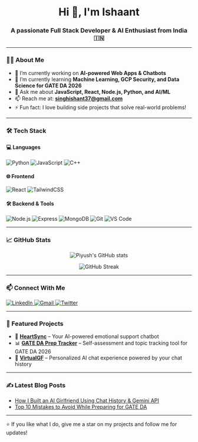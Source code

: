 <h1 align="center">Hi 👋, I'm Ishaant</h1>
<h3 align="center">A passionate Full Stack Developer & AI Enthusiast from India 🇮🇳</h3>

---

### 👨‍💻 About Me

- 🔭 I’m currently working on **AI-powered Web Apps & Chatbots**
- 🌱 I’m currently learning **Machine Learning, GCP Security, and Data Science for GATE DA 2026**
- 💬 Ask me about **JavaScript, React, Node.js, Python, and AI/ML**
- 📫 Reach me at: **singhishant37@gmail.com**
- ⚡ Fun fact: I love building side projects that solve real-world problems!

---

### 🛠️ Tech Stack

#### 💻 Languages
![Python](https://img.shields.io/badge/-Python-3776AB?style=flat-square&logo=python&logoColor=white)
![JavaScript](https://img.shields.io/badge/-JavaScript-F7DF1E?style=flat-square&logo=javascript&logoColor=black)
![C++](https://img.shields.io/badge/-C++-00599C?style=flat-square&logo=cplusplus&logoColor=white)

#### 🌐 Frontend
![React](https://img.shields.io/badge/-React-61DAFB?style=flat-square&logo=react&logoColor=black)
![TailwindCSS](https://img.shields.io/badge/-TailwindCSS-38B2AC?style=flat-square&logo=tailwind-css&logoColor=white)

#### 🛠 Backend & Tools
![Node.js](https://img.shields.io/badge/-Node.js-339933?style=flat-square&logo=node.js&logoColor=white)
![Express](https://img.shields.io/badge/-Express.js-000000?style=flat-square&logo=express&logoColor=white)
![MongoDB](https://img.shields.io/badge/-MongoDB-47A248?style=flat-square&logo=mongodb&logoColor=white)
![Git](https://img.shields.io/badge/-Git-F05032?style=flat-square&logo=git&logoColor=white)
![VS Code](https://img.shields.io/badge/-VS%20Code-007ACC?style=flat-square&logo=visual-studio-code&logoColor=white)

---

### 📈 GitHub Stats

<p align="center">
  <img src="https://github-readme-stats.vercel.app/api?username=piyushyourusername&show_icons=true&theme=radical" alt="Piyush's GitHub stats" />
</p>

<p align="center">
  <img src="https://github-readme-streak-stats.herokuapp.com/?user=piyushyourusername&theme=radical" alt="GitHub Streak" />
</p>

---

### 📫 Connect With Me

<p>
  <a href="https://linkedin.com/in/yourlinkedin" target="_blank">
    <img alt="LinkedIn" src="https://img.shields.io/badge/LinkedIn-blue?style=flat-square&logo=linkedin&logoColor=white" />
  </a>
  <a href="mailto:your-email@example.com">
    <img alt="Gmail" src="https://img.shields.io/badge/Gmail-D14836?style=flat-square&logo=gmail&logoColor=white" />
  </a>
  <a href="https://twitter.com/yourhandle" target="_blank">
    <img alt="Twitter" src="https://img.shields.io/badge/Twitter-1DA1F2?style=flat-square&logo=twitter&logoColor=white" />
  </a>
</p>

---

### 🧠 Featured Projects

- 💖 [**HeartSync**](https://github.com//HeartSync) – Your AI-powered emotional support chatbot
- 📊 [**GATE DA Prep Tracker**](https://github.com/piyushyourusername/GateDA-Tracker) – Self-assessment and topic tracking tool for GATE DA 2026
- 🤖 [**VirtualGF**](https://github.com/piyushyourusername/VirtualGF) – Personalized AI chat experience powered by your chat history

---

### ✍️ Latest Blog Posts
<!-- BLOG-POST-LIST:START -->
- [How I Built an AI Girlfriend Using Chat History & Gemini API](https://yourblog.com/ai-girlfriend)
- [Top 10 Mistakes to Avoid While Preparing for GATE DA](https://yourblog.com/gate-da-mistakes)
<!-- BLOG-POST-LIST:END -->

---

⭐️ If you like what I do, give me a star on my projects and follow me for updates!

